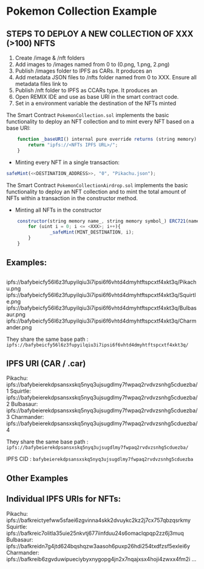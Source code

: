 # Pokemon Collection Example

## STEPS TO DEPLOY A NEW COLLECTION OF XXX (>100) NFTS
1. Create /image & /nft folders
2. Add images to /images named from 0 to <XXX> (0.png, 1.png, 2.png)
3. Publish /images folder to IPFS as CARs. It produces an <Images IPFS URL>
4. Add metadata JSON files to /nfts folder named from 0 to XXX. Ensure all metadata files link to <Images IPFS URL>
5. Publish /nft folder to IPFS as CCARs type. It produces an <NFTs IPFS URL>
6. Open REMIX IDE and use <NFTs IPFS URL> as base URI in the smart contract code. 
7. Set in a environment variable the destination of the NFTs minted <DESTINATION ADDRESS>

The Smart Contract `PokemonCollection.sol` implements the basic functionality to deploy an NFT collection and to mint every NFT based on a base URI:

```js
    function _baseURI() internal pure override returns (string memory) {
        return "ipfs://<NFTs IPFS URL>/";
    }

```

- Minting every NFT in a single transaction:

```js
safeMint(<<DESTINATION_ADDRESS>>, "0", "Pikachu.json");
```

The Smart Contract `PokemonCollectionAirdrop.sol` implements the basic functionality to deploy an NFT collection and to mint the total amount of NFTs within a transaction in the constructor method.

- Minting all NFTs in the constructor

```js
    constructor(string memory name_, string memory symbol_) ERC721(name_, symbol_) {
        for (uint i = 0; i <= <XXX>; i++){
                _safeMint(MINT_DESTINATION, i);
        }
    }
```

## Examples: 

## <Images IPFS URL>

ipfs://bafybeicfy56l6z3fupyilqiu3i7ipsi6f6vhtd4dmyhtftspcxtf4xkt3q/Pikachu.png
ipfs://bafybeicfy56l6z3fupyilqiu3i7ipsi6f6vhtd4dmyhtftspcxtf4xkt3q/Squirtle.png
ipfs://bafybeicfy56l6z3fupyilqiu3i7ipsi6f6vhtd4dmyhtftspcxtf4xkt3q/Bulbasaur.png
ipfs://bafybeicfy56l6z3fupyilqiu3i7ipsi6f6vhtd4dmyhtftspcxtf4xkt3q/Charmander.png

They share the same base path <Images IPFS URL>: `ipfs://bafybeicfy56l6z3fupyilqiu3i7ipsi6f6vhtd4dmyhtftspcxtf4xkt3q/`


## <NFTs IPFS URL> IPFS URI (CAR / .car)

Pikachu:    ipfs://bafybeierekdpsansxskq5nyq3ujsugdlmy7fwpaq2rvdvzsnhg5cduezba/1
Squirtle:   ipfs://bafybeierekdpsansxskq5nyq3ujsugdlmy7fwpaq2rvdvzsnhg5cduezba/2
Bulbasaur:  ipfs://bafybeierekdpsansxskq5nyq3ujsugdlmy7fwpaq2rvdvzsnhg5cduezba/3
Charmander: ipfs://bafybeierekdpsansxskq5nyq3ujsugdlmy7fwpaq2rvdvzsnhg5cduezba/4

They share the same base path <NFTs IPFS URL>: `ipfs://bafybeierekdpsansxskq5nyq3ujsugdlmy7fwpaq2rvdvzsnhg5cduezba/`

IPFS CID <IPFS CID>: `bafybeierekdpsansxskq5nyq3ujsugdlmy7fwpaq2rvdvzsnhg5cduezba`

## Other Examples

## Individual IPFS URIs for NFTs: 
Pikachu:    ipfs://bafkreictyefww5sfaei6zgvinna4skk2dvuykc2kz2j7cx757qbzqsrkmy
Squirtle:   ipfs://bafkreic7olitla35uie25nkvtj677iinfduu24s6omaclqpqp2zz6j3muq
Bulbasaur:  ipfs://bafkreidn7g4jtd624bqshqzw3aasoh6puxp26hdi254txdfzsf5exlei6y
Charmander: ipfs://bafkreib6zgvduwipueciybyxnygopg4jn2x7nqajxsx4hoji4zwxx4fm2i
...

